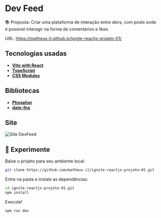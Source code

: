# Dev Feed

📚 Proposta: Criar uma plataforma de interação entre devs, com posts onde é possível interagir na forma de comentários e likes.
  
  
URL: https://matheus-il.github.io/ignite-reactjs-projeto-01/
  
<!-- https://www.figma.com/file/18iLYsRJaTy3j0o9rQHt23/Ignite-Feed-(Community)?node-id=0%3A1 -->
  
## Tecnologias usadas
- **[Vite with React](https://vitejs.dev/)**
- **[TypeScript](https://www.typescriptlang.org/)**
- **[CSS Modules](https://github.com/css-modules/css-modules)**
  
## Bibliotecas
- **[Phosphor](https://phosphoricons.com/)**
- **[date-fns](https://www.npmjs.com/package/date-fns)**
  
## Site
![Site DevFeed](https://user-images.githubusercontent.com/22305898/184757866-d9ac1474-cd2d-48b3-8bdc-7ac4ad0e7d6e.jpg)


## 🧪 Experimente
Baixe o projeto para seu ambiente local:
```bash 
git clone https://github.com/matheus-il/ignite-reactjs-projeto-01.git
```
Entre na pasta e instale as dependências:
```bash
cd ignite-reactjs-projeto-01.git
npm install
```
Execute!
```bash
npm run dev
```
